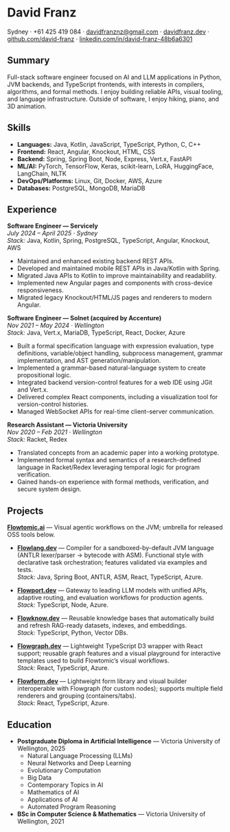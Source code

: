 # David Franz
Sydney · +61 425 419 084 · davidfranznz@gmail.com · [davidfranz.dev](https://davidfranz.dev) · [github.com/david-franz](https://github.com/david-franz) · [linkedin.com/in/david-franz-48b6a6301](https://www.linkedin.com/in/david-franz-48b6a6301/)

## Summary
Full-stack software engineer focused on AI and LLM applications in Python, JVM backends, and TypeScript frontends, with interests in compilers, algorithms, and formal methods. I enjoy building reliable APIs, visual tooling, and language infrastructure. Outside of software, I enjoy hiking, piano, and 3D animation.

## Skills
- **Languages:** Java, Kotlin, JavaScript, TypeScript, Python, C, C++
- **Frontend:** React, Angular, Knockout, HTML, CSS
- **Backend:** Spring, Spring Boot, Node, Express, Vert.x, FastAPI
- **ML/AI:** PyTorch, TensorFlow, Keras, scikit-learn, LoRA, HuggingFace, LangChain, NLTK
- **DevOps/Platforms:** Linux, Git, Docker, AWS, Azure
- **Databases:** PostgreSQL, MongoDB, MariaDB

## Experience
**Software Engineer — Servicely**  
*July 2024 – April 2025 · Sydney*  
*Stack:* Java, Kotlin, Spring, PostgreSQL, TypeScript, Angular, Knockout, AWS  
- Maintained and enhanced existing backend REST APIs.  
- Developed and maintained mobile REST APIs in Java/Kotlin with Spring.  
- Migrated Java APIs to Kotlin to improve maintainability and readability.  
- Implemented new Angular pages and components with cross-device responsiveness.  
- Migrated legacy Knockout/HTML/JS pages and renderers to modern Angular.

**Software Engineer — Solnet (acquired by Accenture)**  
*Nov 2021 – May 2024 · Wellington*  
*Stack:* Java, Vert.x, MariaDB, TypeScript, React, Docker, Azure  
- Built a formal specification language with expression evaluation, type definitions, variable/object handling, subprocess management, grammar implementation, and AST generation/manipulation.  
- Implemented a grammar-based natural-language system to create propositional logic.  
- Integrated backend version-control features for a web IDE using JGit and Vert.x.  
- Delivered complex React components, including a visualization tool for version-control histories.  
- Managed WebSocket APIs for real-time client–server communication.

**Research Assistant — Victoria University**  
*Nov 2020 – Feb 2021 · Wellington*  
*Stack:* Racket, Redex  
- Translated concepts from an academic paper into a working prototype.  
- Implemented formal syntax and semantics of a research-defined language in Racket/Redex leveraging temporal logic for program verification.  
- Gained hands-on experience with formal methods, verification, and secure system design.

## Projects
**[Flowtomic.ai](https://flowtomic.ai)** — Visual agentic workflows on the JVM; umbrella for released OSS tools below.

- **[Flowlang.dev](https://flowlang.dev)** — Compiler for a sandboxed-by-default JVM language (ANTLR lexer/parser → bytecode with ASM). Functional style with declarative task orchestration; features validated via examples and tests.  
  *Stack:* Java, Spring Boot, ANTLR, ASM, React, TypeScript, Azure.

- **[Flowport.dev](https://flowport.dev)** — Gateway to leading LLM models with unified APIs, adaptive routing, and evaluation workflows for production agents.  
  *Stack:* TypeScript, Node, Azure.

- **[Flowknow.dev](https://flowknow.dev)** — Reusable knowledge bases that automatically build and refresh RAG-ready datasets, indexes, and embeddings.  
  *Stack:* TypeScript, Python, Vector DBs.

- **[Flowgraph.dev](https://flowgraph.dev)** — Lightweight TypeScript D3 wrapper with React support; reusable graph features and a visual playground for interactive templates used to build Flowtomic’s visual workflows.  
  *Stack:* React, TypeScript, Azure.

- **[Flowform.dev](https://flowform.dev)** — Lightweight form library and visual builder interoperable with Flowgraph (for custom nodes); supports multiple field renderers and grouping (containers/tabs).  
  *Stack:* React, TypeScript, Azure.

## Education
- **Postgraduate Diploma in Artificial Intelligence** — Victoria University of Wellington, 2025  
  - Natural Language Processing (LLMs)  
  - Neural Networks and Deep Learning  
  - Evolutionary Computation  
  - Big Data  
  - Contemporary Topics in AI  
  - Mathematics of AI  
  - Applications of AI  
  - Automated Program Reasoning  
- **BSc in Computer Science & Mathematics** — Victoria University of Wellington, 2021
